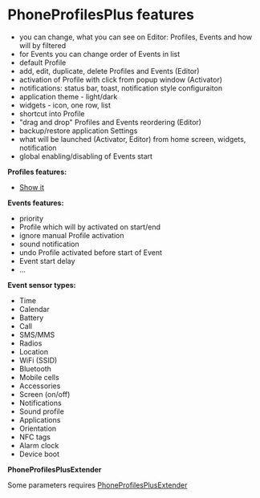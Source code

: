 PhoneProfilesPlus features
==========================

- you can change, what you can see on Editor: Profiles, Events and how will by filtered
- for Events you can change order of Events in list
- default Profile
- add, edit, duplicate, delete Profiles and Events (Editor)
- activation of Profile with click from popup window (Activator)
- notifications: status bar, toast, notification style configuraiton
- application theme - light/dark
- widgets - icon, one row, list
- shortcut into Profile
- "drag and drop" Profiles and Events reordering (Editor)
- backup/restore application Settings
- what will be launched (Activator, Editor) from home screen, widgets, notification
- global enabling/disabling of Events start

__Profiles features:__
- [Show it](pp_features.md)

__Events features:__
- priority
- Profile which will by activated on start/end
- ignore manual Profile activation
- sound notification
- undo Profile activated before start of Event
- Event start delay
- ...

__Event sensor types:__
- Time
- Calendar
- Battery
- Call
- SMS/MMS
- Radios
- Location
- WiFi (SSID)
- Bluetooth
- Mobile cells
- Accessories
- Screen (on/off)
- Notifications
- Sound profile
- Applications
- Orientation
- NFC tags
- Alarm clock
- Device boot

__PhoneProfilesPlusExtender__

Some parameters requires [PhoneProfilesPlusExtender](https://github.com/henrichg/PhoneProfilesPlusExtender)
